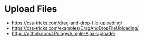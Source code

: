 # Upload Files

+ https://css-tricks.com/drag-and-drop-file-uploading/
+ https://css-tricks.com/examples/DragAndDropFileUploading/
+ https://github.com/LPology/Simple-Ajax-Uploader